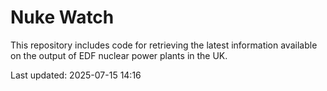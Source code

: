 # Nuke Watch

This repository includes code for retrieving the latest information available on the output of EDF nuclear power plants in the UK.

Last updated: 2025-07-15 14:16